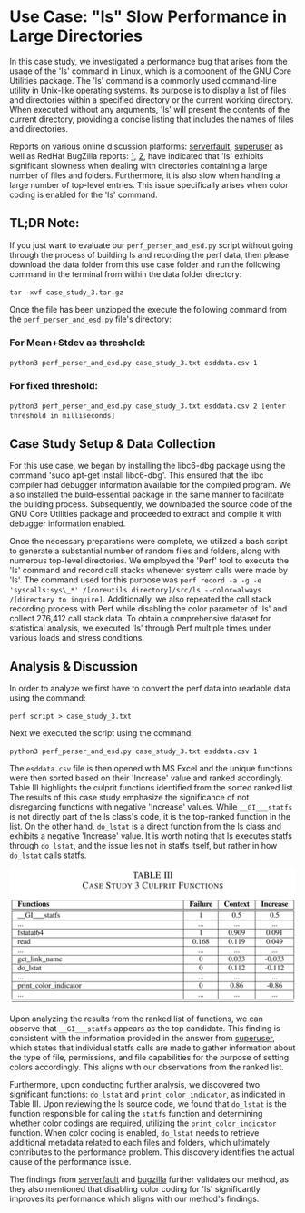 # Use Case: "ls" Slow Performance in Large Directories

In this case study, we investigated a performance bug that arises from the usage of the 'ls' command in Linux, which is a component of the GNU Core Utilities package. The 'ls' command is a commonly used command-line utility in Unix-like operating systems. Its purpose is to display a list of files and directories within a specified directory or the current working directory. When executed without any arguments, 'ls' will present the contents of the current directory, providing a concise listing that includes the names of files and directories.

Reports on various online discussion platforms: [serverfault](https://serverfault.com/questions/316951/why-might-ls-color-always-be-slow-for-a-small-directory), [superuser](https://superuser.com/questions/1345268/ls-command-very-slow) as well as RedHat BugZilla reports: [1](https://bugzilla.redhat.com/show_bug.cgi?id=1290036), [2](https://bugzilla.redhat.com/show_bug.cgi?id=467508), have indicated that 'ls' exhibits significant slowness when dealing with directories containing a large number of files and folders. Furthermore, it is also slow when handling a large number of top-level entries. This issue specifically arises when color coding is enabled for the 'ls' command.

## TL;DR Note:
If you just want to evaluate our `perf_perser_and_esd.py` script without going through the process of building ls and recording the perf data, then please download the data folder from this use case folder and run the following command in the terminal from within the data folder directory:

`tar -xvf case_study_3.tar.gz`

Once the file has been unzipped the execute the following command from the `perf_perser_and_esd.py` file's directory:

### For Mean+Stdev as threshold:
`python3 perf_perser_and_esd.py case_study_3.txt esddata.csv 1`

### For fixed threshold:
`python3 perf_perser_and_esd.py case_study_3.txt esddata.csv 2 [enter threshold in milliseconds]`

## Case Study Setup & Data Collection

For this use case, we began by installing the libc6-dbg package using the command 'sudo apt-get install libc6-dbg'. This ensured that the libc compiler had debugger information available for the compiled program. We also installed the build-essential package in the same manner to facilitate the building process. Subsequently, we downloaded the source code of the GNU Core Utilities package and proceeded to extract and compile it with debugger information enabled.

Once the necessary preparations were complete, we utilized a bash script to generate a substantial number of random files and folders, along with numerous top-level directories. We employed the 'Perf' tool to execute the 'ls' command and record call stacks whenever system calls were made by 'ls'. The command used for this purpose was `perf record -a -g -e 'syscalls:sys\_*' /[coreutils directory]/src/ls --color=always /[directory to inquire]`. Additionally, we also repeated the call stack recording process with Perf while disabling the color parameter of 'ls' and collect 276,412 call stack data. To obtain a comprehensive dataset for statistical analysis, we executed 'ls' through Perf multiple times under various loads and stress conditions.

## Analysis & Discussion

In order to analyze we first have to convert the perf data into readable data using the command:

`perf script > case_study_3.txt`

Next we executed the script using the command:

`python3 perf_perser_and_esd.py case_study_3.txt esddata.csv 1`

The `esddata.csv` file is then opened with MS Excel and the unique functions were then sorted based on their 'Increase' value and ranked accordingly. Table III highlights the culprit functions identified from the sorted ranked list. The results of this case study emphasize the significance of not disregarding functions with negative 'Increase' values. While `__GI___statfs` is not directly part of the ls class's code, it is the top-ranked function in the list. On the other hand, `do_lstat` is a direct function from the ls class and exhibits a negative 'Increase' value. It is worth noting that ls executes statfs through `do_lstat`, and the issue lies not in statfs itself, but rather in how `do_lstat` calls statfs.

![Table: Results](https://github.com/ak19qp/ICSME2023/blob/main/Use%20Cases/ls_bug/cs3_table.PNG)

Upon analyzing the results from the ranked list of functions, we can observe that `__GI___statfs` appears as the top candidate. This finding is consistent with the information provided in the answer from [superuser](https://superuser.com/questions/1345268/ls-command-very-slow), which states that individual statfs calls are made to gather information about the type of file, permissions, and file capabilities for the purpose of setting colors accordingly. This aligns with our observations from the ranked list.

Furthermore, upon conducting further analysis, we discovered two significant functions: `do_lstat` and `print_color_indicator`, as indicated in Table III. Upon reviewing the ls source code, we found that `do_lstat` is the function responsible for calling the `statfs` function and determining whether color codings are required, utilizing the `print_color_indicator` function. When color coding is enabled, `do_lstat` needs to retrieve additional metadata related to each files and folders, which ultimately contributes to the performance problem. This discovery identifies the actual cause of the performance issue.

The findings from [serverfault](https://serverfault.com/questions/316951/why-might-ls-color-always-be-slow-for-a-small-directory) and [bugzilla](https://bugzilla.redhat.com/show_bug.cgi?id=1290036) further validates our method, as they also mentioned that disabling color coding for 'ls' significantly improves its performance which aligns with our method's findings.


